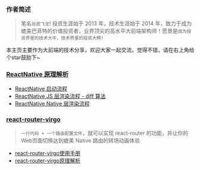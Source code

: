 ### 作者简述

> 笔名`谷底飞龙`! 投资生涯始于 2013 年，技术生涯始于 2014 年，致力于成为媲美巴菲特的价值投资者，业界顶尖的高水平大前端架构师！愿景是`成为投资界里的技术大牛，技术界里的投资大鳄!`

 本主页主要作为大前端的技术分享，欢迎大家一起交流，觉得不错，请在右上角给个star鼓励下~


### [ReactNative 原理解析](https://jackxjr.github.io/myblogs/#/react-native/index)

- [ReactNative 启动流程](https://jackxjr.github.io/myblogs/#/react-native/rn-start)
- [ReactNative JS 层渲染流程 - diff 算法](https://jackxjr.github.io/myblogs/#/react-native/rn-diff)
- [ReactNative Native 层渲染流程](https://jackxjr.github.io/myblogs/#/react-native/rn-native-render)

### [react-router-virgo](https://github.com/JackXJR/react-router-virgo)
> `一行代码 + 一个路由配置文件`，就可以实现 react-router 的功能，并让你的Web页面切换达到媲美 Native 路由的转场动画体验
- [react-router-virgo使用手册](https://jackxjr.github.io/react-router-virgo/#/src/router)
- [react-router-virgo原理解析](https://jackxjr.github.io/react-router-virgo/#/src/router_how)
